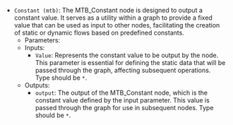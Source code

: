 - `Constant (mtb)`: The MTB_Constant node is designed to output a constant value. It serves as a utility within a graph to provide a fixed value that can be used as input to other nodes, facilitating the creation of static or dynamic flows based on predefined constants.
    - Parameters:
    - Inputs:
        - `Value`: Represents the constant value to be output by the node. This parameter is essential for defining the static data that will be passed through the graph, affecting subsequent operations. Type should be `*`.
    - Outputs:
        - `output`: The output of the MTB_Constant node, which is the constant value defined by the input parameter. This value is passed through the graph for use in subsequent nodes. Type should be `*`.
